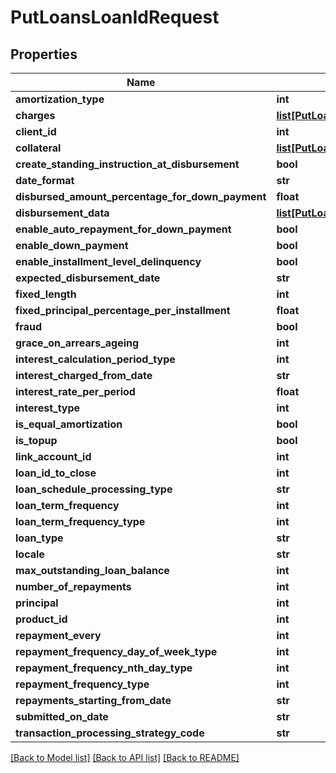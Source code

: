 # PutLoansLoanIdRequest

## Properties
Name | Type | Description | Notes
------------ | ------------- | ------------- | -------------
**amortization_type** | **int** |  | [optional] 
**charges** | [**list[PutLoansLoanIdChanges]**](PutLoansLoanIdChanges.md) |  | [optional] 
**client_id** | **int** |  | [optional] 
**collateral** | [**list[PutLoansLoanIdCollateral]**](PutLoansLoanIdCollateral.md) |  | [optional] 
**create_standing_instruction_at_disbursement** | **bool** |  | [optional] 
**date_format** | **str** |  | [optional] 
**disbursed_amount_percentage_for_down_payment** | **float** |  | [optional] 
**disbursement_data** | [**list[PutLoansLoanIdDisbursementData]**](PutLoansLoanIdDisbursementData.md) |  | [optional] 
**enable_auto_repayment_for_down_payment** | **bool** |  | [optional] 
**enable_down_payment** | **bool** |  | [optional] 
**enable_installment_level_delinquency** | **bool** |  | [optional] 
**expected_disbursement_date** | **str** |  | [optional] 
**fixed_length** | **int** |  | [optional] 
**fixed_principal_percentage_per_installment** | **float** |  | [optional] 
**fraud** | **bool** |  | [optional] 
**grace_on_arrears_ageing** | **int** |  | [optional] 
**interest_calculation_period_type** | **int** |  | [optional] 
**interest_charged_from_date** | **str** |  | [optional] 
**interest_rate_per_period** | **float** |  | [optional] 
**interest_type** | **int** |  | [optional] 
**is_equal_amortization** | **bool** |  | [optional] 
**is_topup** | **bool** |  | [optional] 
**link_account_id** | **int** |  | [optional] 
**loan_id_to_close** | **int** |  | [optional] 
**loan_schedule_processing_type** | **str** |  | [optional] 
**loan_term_frequency** | **int** |  | [optional] 
**loan_term_frequency_type** | **int** |  | [optional] 
**loan_type** | **str** |  | [optional] 
**locale** | **str** |  | [optional] 
**max_outstanding_loan_balance** | **int** |  | [optional] 
**number_of_repayments** | **int** |  | [optional] 
**principal** | **int** |  | [optional] 
**product_id** | **int** |  | [optional] 
**repayment_every** | **int** |  | [optional] 
**repayment_frequency_day_of_week_type** | **int** |  | [optional] 
**repayment_frequency_nth_day_type** | **int** |  | [optional] 
**repayment_frequency_type** | **int** |  | [optional] 
**repayments_starting_from_date** | **str** |  | [optional] 
**submitted_on_date** | **str** |  | [optional] 
**transaction_processing_strategy_code** | **str** |  | [optional] 

[[Back to Model list]](../README.md#documentation-for-models) [[Back to API list]](../README.md#documentation-for-api-endpoints) [[Back to README]](../README.md)

